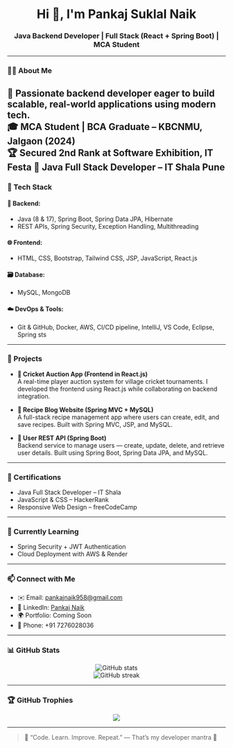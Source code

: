 <h1 align="center">Hi 👋, I'm Pankaj Suklal Naik</h1>
<h3 align="center">Java Backend Developer | Full Stack (React + Spring Boot) | MCA Student</h3>

---

### 🧑‍💻 About Me

🎯 Passionate backend developer eager to build scalable, real-world applications using modern tech.  
🎓 MCA Student | BCA Graduate – KBCNMU, Jalgaon (2024)  
🏆 Secured 2nd Rank at Software Exhibition, IT Festa
🏅 Java Full Stack Developer – IT Shala Pune 
---

### 💼 Tech Stack

#### 🔧 Backend:
- Java (8 & 17), Spring Boot, Spring Data JPA, Hibernate
- REST APIs, Spring Security, Exception Handling, Multithreading

#### 🌐 Frontend:
- HTML, CSS, Bootstrap, Tailwind CSS, JSP, JavaScript, React.js

#### 🗃️ Database:
- MySQL, MongoDB

#### ☁️ DevOps & Tools:
- Git & GitHub, Docker, AWS, CI/CD pipeline, IntelliJ, VS Code, Eclipse, Spring sts

---

### 📘 Projects

- **📲 Cricket Auction App (Frontend in React.js)**  
  A real-time player auction system for village cricket tournaments. I developed the frontend using React.js while collaborating on backend integration.

- **🍲 Recipe Blog Website (Spring MVC + MySQL)**  
  A full-stack recipe management app where users can create, edit, and save recipes. Built with Spring MVC, JSP, and MySQL.

- **👤 User REST API (Spring Boot)**  
  Backend service to manage users — create, update, delete, and retrieve user details. Built using Spring Boot, Spring Data JPA, and MySQL.


---

### 🏅 Certifications

- Java Full Stack Developer – IT Shala  
- JavaScript & CSS – HackerRank  
- Responsive Web Design – freeCodeCamp  

---

### 🌱 Currently Learning

- Spring Security + JWT Authentication  
- Cloud Deployment with AWS & Render  

---

### 📫 Connect with Me

- ✉️ Email: pankajnaik958@gmail.com  
- 🔗 LinkedIn: [Pankaj Naik](https://www.linkedin.com/in/pankaj-naik-788549262)  
- 🌍 Portfolio: Coming Soon  
- 📱 Phone: +91 7276028036  

---

### 📊 GitHub Stats

<p align="center">
  <img src="https://github-readme-stats.vercel.app/api?username=pankaj297&show_icons=true&theme=github_dark" alt="GitHub stats" />
  <br/>
  <img src="https://github-readme-streak-stats.herokuapp.com/?user=pankaj297&theme=dark" alt="GitHub streak" />
</p>

---

### 🏆 GitHub Trophies

<p align="center">
  <img src="https://github-profile-trophy.vercel.app/?username=pankaj297&theme=darkhub&column=3&margin-w=15" />
</p>

---

> 💬 “Code. Learn. Improve. Repeat.” — That’s my developer mantra 🚀
